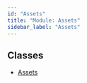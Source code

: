```yaml
---
id: "Assets"
title: "Module: Assets"
sidebar_label: "Assets"
---
```


## Classes

- [Assets](../../../../classes/API/Client/Assets/Assets.md)
